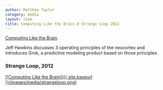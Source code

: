 ```yaml
---
author: Matthew Taylor
category: media
layout: item
title: Computing Like the Brain @ Strange Loop 2012
---
```


[Computing Like the Brain](http://www.infoq.com/presentations/Brain-Computing).

Jeff Hawkins discusses 3 operating principles of the neocortex and introduces
Grok, a predictive modeling product based on those principles.

### Strange Loop, 2012

[![Computing Like the Brain]({{ site.baseurl }}/images/media/strangeloop.png)](http://www.infoq.com/presentations/Brain-Computing)
